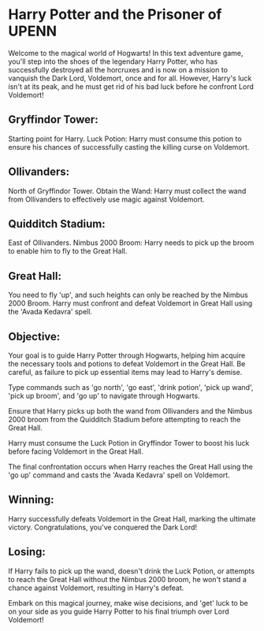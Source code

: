 # Harry Potter and the Prisoner of UPENN
Welcome to the magical world of Hogwarts! In this text adventure game, you'll step into the shoes of the legendary Harry Potter, who has successfully destroyed all the horcruxes and is now on a mission to vanquish the Dark Lord, Voldemort, once and for all. However, Harry's luck isn't at its peak, and he must get rid of his bad luck before he confront Lord Voldemort!

## Gryffindor Tower:
Starting point for Harry.
Luck Potion: Harry must consume this potion to ensure his chances of successfully casting the killing curse on Voldemort.

## Ollivanders:
North of Gryffindor Tower.
Obtain the Wand: Harry must collect the wand from Ollivanders to effectively use magic against Voldemort.

## Quidditch Stadium:
East of Ollivanders.
Nimbus 2000 Broom: Harry needs to pick up the broom to enable him to fly to the Great Hall.

## Great Hall:
You need to fly 'up', and such heights can only be reached by the Nimbus 2000 Broom.
Harry must confront and defeat Voldemort in Great Hall using the 'Avada Kedavra' spell.

## Objective:
Your goal is to guide Harry Potter through Hogwarts, helping him acquire the necessary tools and potions to defeat Voldemort in the Great Hall. Be careful, as failure to pick up essential items may lead to Harry's demise.

Type commands such as 'go north', 'go east', 'drink potion', 'pick up wand', 'pick up broom', and 'go up' to navigate through Hogwarts.

Ensure that Harry picks up both the wand from Ollivanders and the Nimbus 2000 broom from the Quidditch Stadium before attempting to reach the Great Hall.

Harry must consume the Luck Potion in Gryffindor Tower to boost his luck before facing Voldemort in the Great Hall.

The final confrontation occurs when Harry reaches the Great Hall using the 'go up' command and casts the 'Avada Kedavra' spell on Voldemort.

## Winning:
Harry successfully defeats Voldemort in the Great Hall, marking the ultimate victory. Congratulations, you've conquered the Dark Lord!

## Losing:
If Harry fails to pick up the wand, doesn't drink the Luck Potion, or attempts to reach the Great Hall without the Nimbus 2000 broom, he won't stand a chance against Voldemort, resulting in Harry's defeat.

Embark on this magical journey, make wise decisions, and 'get' luck to be on your side as you guide Harry Potter to his final triumph over Lord Voldemort!

